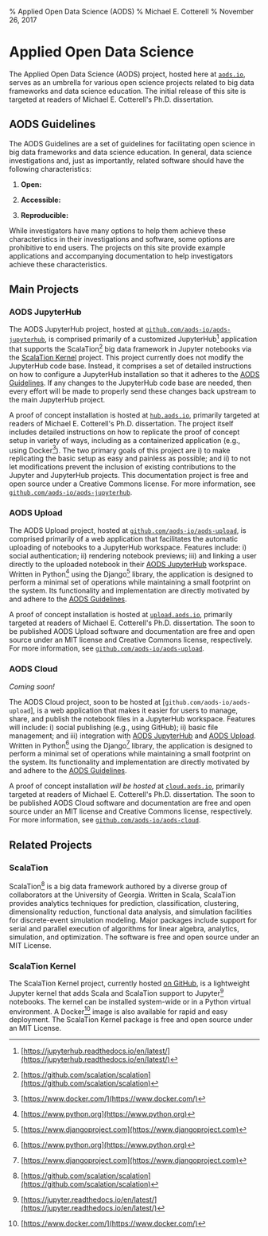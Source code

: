 % Applied Open Data Science (AODS)
% Michael E. Cotterell
% November 26, 2017

# Applied Open Data Science

The Applied Open Data Science (AODS) project, hosted here at [`aods.io`](http://aods.io/), serves as an umbrella for various open science projects related to big data frameworks and data science education.
The initial release of this site is targeted at readers of Michael E. Cotterell's Ph.D. dissertation.

## AODS Guidelines

The AODS Guidelines are a set of guidelines for facilitating open science in big data frameworks and data science education.
In general, data science investigations and, just as importantly, related software should have the following characteristics:

1. **Open:**

2. **Accessible:**

3. **Reproducible:**

While investigators have many options to help them achieve these characteristics in their investigations and software, some options are prohibitive to end users.
The projects on this site provide example applications and accompanying documentation to help investigators achieve these characteristics.

## Main Projects

### AODS JupyterHub

The AODS JupyterHub project, hosted at [`github.com/aods-io/aods-jupyterhub`](https://github.com/aods-io/aods-jupyterhub), is comprised primarily of a customized JupyterHub[^jupyterhub] application that supports the ScalaTion[^scalation] big data framework in Jupyter notebooks via the [ScalaTion Kernel](#scalation-kernel) project.
This project currently does not modify the JupyterHub code base.
Instead, it comprises a set of detailed instructions on how to configure a JupyterHub installation so that it adheres to the [AODS Guidelines](#aods-guidelines).
If any changes to the JupyterHub code base are needed, then every effort will be made to properly send these changes back upstream to the main JupyterHub project.

A proof of concept installation is hosted at [`hub.aods.io`](http://hub.aods.io/), primarily targeted at readers of Michael E. Cotterell's Ph.D. dissertation.
The project itself includes detailed instructions on how to replicate the proof of concept setup in variety of ways, including as a containerized application (e.g., using Docker[^docker]).
The two primary goals of this project are i) to make replicating the basic setup as easy and painless as possible; and ii) to not let modifications prevent the inclusion of existing contributions to the Jupyter and JupyterHub projects.
This documentation project is free and open source under a Creative Commons license.
For more information, see [`github.com/aods-io/aods-jupyterhub`](https://github.com/aods-io/aods-jupyterhub).

[^jupyterhub]: [https://jupyterhub.readthedocs.io/en/latest/](https://jupyterhub.readthedocs.io/en/latest/)
[^scalation]: [https://github.com/scalation/scalation](https://github.com/scalation/scalation)

### AODS Upload

The AODS Upload project, hosted at [`github.com/aods-io/aods-upload`](https://github.com/aods-io/aods-upload), is comprised primarily of a web application that facilitates the automatic uploading of notebooks to a JupyterHub workspace.
Features include: i) social authentication; ii) rendering notebook previews; iii) and linking a user directly to the uploaded notebook in their [AODS JupyterHub](#aods-jupyterhub) workspace.
Written in Python[^python] using the Django[^django] library, the application is designed to perform a minimal set of operations while maintaining a small footprint on the system.
Its functionality and implementation are directly motivated by and adhere to the [AODS Guidelines](#aods-guidelines).

A proof of concept installation is hosted at [`upload.aods.io`](http://upload.aods.io), primarily targeted at readers of Michael E. Cotterell's Ph.D. dissertation.
The soon to be published AODS Upload software and documentation are free and open source under an MIT license and Creative Commons license, respectively.
For more information, see [`github.com/aods-io/aods-upload`](https://github.com/aods-io/aods-upload).

[^python]: [https://www.python.org](https://www.python.org)
[^django]: [https://www.djangoproject.com](https://www.djangoproject.com)

### AODS Cloud

*Coming soon!*

The AODS Cloud project, soon to be hosted at [`github.com/aods-io/aods-upload`], is a web application that makes it easier for users to manage, share, and publish the notebook files in a JupyterHub workspace.
Features will include: i) social publishing (e.g., using GitHub); ii) basic file management; and iii) integration with [AODS JupyterHub](#aods-jupyterhub) and [AODS Upload](#aods-upload).
Written in Python[^python] using the Django[^django] library, the application is designed to perform a minimal set of operations while maintaining a small footprint on the system.
Its functionality and implementation are directly motivated by and adhere to the [AODS Guidelines](#aods-guidelines).

A proof of concept installation *will be hosted* at [`cloud.aods.io`](#), primarily targeted at readers of Michael E. Cotterell's Ph.D. dissertation.
The soon to be published AODS Cloud software and documentation are free and open source under an MIT license and Creative Commons license, respectively.
For more information, see [`github.com/aods-io/aods-cloud`](#).

## Related Projects

### ScalaTion

ScalaTion[^scalation] is a big data framework authored by a diverse group of collaborators at the University of Georgia.
Written in Scala, ScalaTion provides analytics techniques for prediction, classification, clustering, dimensionality reduction, functional data analysis, and simulation facilities for discrete-event simulation modeling. 
Major packages include support for serial and parallel execution of algorithms for linear algebra, analytics, simulation, and optimization. 
The software is free and open source under an MIT License.

### ScalaTion Kernel

The ScalaTion Kernel project, currently hosted [on GitHub](https://github.com/scalation/scalation_kernel), is a lightweight Jupyter kernel that adds Scala and ScalaTion support to Jupyter[^jupyter] notebooks.
The kernel can be installed system-wide or in a Python virtual environment.
A Docker[^docker] image is also available for rapid and easy deployment.
The ScalaTion Kernel package is free and open source under an MIT License.

[^jupyter]: [https://jupyter.readthedocs.io/en/latest/](https://jupyter.readthedocs.io/en/latest/)
[^docker]: [https://www.docker.com/](https://www.docker.com/)
